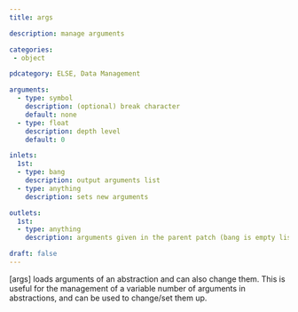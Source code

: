 ```yaml
---
title: args

description: manage arguments

categories:
 - object

pdcategory: ELSE, Data Management

arguments:
  - type: symbol
    description: (optional) break character
    default: none
  - type: float
    description: depth level
    default: 0

inlets:
  1st:
  - type: bang
    description: output arguments list
  - type: anything
    description: sets new arguments

outlets:
  1st:
  - type: anything
    description: arguments given in the parent patch (bang is empty list)

draft: false
---
```


[args] loads arguments of an abstraction and can also change them. This is useful for the management of a variable number of arguments in abstractions, and can be used to change/set them up.
